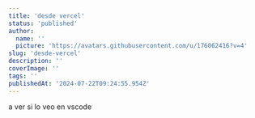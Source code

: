```yaml
---
title: 'desde vercel'
status: 'published'
author:
  name: ''
  picture: 'https://avatars.githubusercontent.com/u/176062416?v=4'
slug: 'desde-vercel'
description: ''
coverImage: ''
tags: ''
publishedAt: '2024-07-22T09:24:55.954Z'
---
```


a ver si lo veo en vscode
